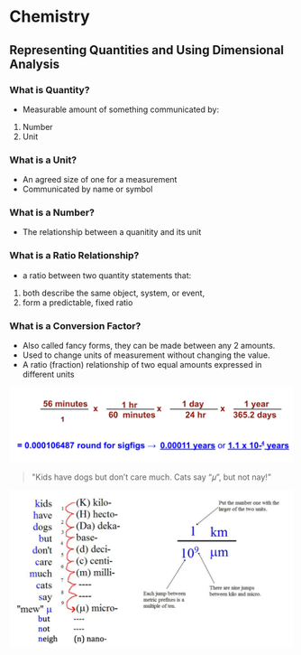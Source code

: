 # Chemistry 
## Representing Quantities and Using Dimensional Analysis

### What is Quantity?
* Measurable amount of something communicated by: 
1. Number 
1. Unit

### What is a Unit?
* An agreed size of one for a measurement
* Communicated by name or symbol

### What is a Number?
* The relationship between a quanitity and its unit

### What is a Ratio Relationship?
* a ratio between two quantity statements that:
1. both describe the same object, system, or event, 
1. form a predictable, fixed ratio

### What is a Conversion Factor?
* Also called fancy forms, they can be made between any 2 amounts.
* Used to change units of measurement without changing the value. 
* A ratio (fraction) relationship of two equal amounts expressed in different units

![ConversionFactor](Images/chemistry.png "Conversion Factor")

> "Kids have dogs but don’t care much. Cats say “𝜇”, but not nay!”

![HighToLow](Images/chemistry2.png "Highest to Lowest")